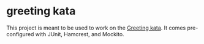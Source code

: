 # greeting kata

This project is meant to be used to work on the [Greeting
kata](https://github.com/testdouble/contributing-tests/wiki/Greeting-Kata). It
comes pre-configured with JUnit, Hamcrest, and Mockito.
